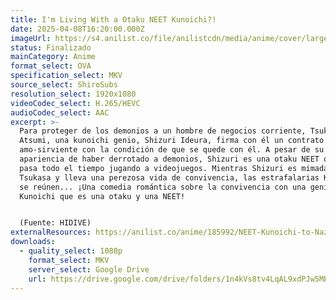 ```yaml
---
title: I'm Living With a Otaku NEET Kunoichi?!
date: 2025-04-08T16:20:00.000Z
imageUrl: https://s4.anilist.co/file/anilistcdn/media/anime/cover/large/bx174654-J8OduNFjRpVY.jpg
status: Finalizado
mainCategory: Anime
format_select: OVA
specification_select: MKV
source_select: ShiroSubs
resolution_select: 1920x1080
videoCodec_select: H.265/HEVC
audioCodec_select: AAC
excerpt: >-
  Para proteger de los demonios a un hombre de negocios corriente, Tsukasa
  Atsumi, una kunoichi genio, Shizuri Ideura, firma con él un contrato de
  amo-sirviente con la condición de que se quede con él. A pesar de su genial
  apariencia de haber derrotado a demonios, Shizuri es una otaku NEET que se
  pasa todo el tiempo jugando a videojuegos. Mientras Shizuri es mimada por
  Tsukasa y lleva una perezosa vida de convivencia, las estrafalarias Kunoichi
  se reúnen... ¡Una comedia romántica sobre la convivencia con una genial
  Kunoichi que es una otaku y una NEET!


  (Fuente: HIDIVE)
externalResources: https://anilist.co/anime/185992/NEET-Kunoichi-to-Naze-ka-Dousei-Hajimemashita-OVAs/
downloads:
  - quality_select: 1080p
    format_select: MKV
    server_select: Google Drive
    url: https://drive.google.com/drive/folders/1n4kVs8tv4LqAL9xdPJw5MBXQEn6nOMHK?usp=sharing
---
```

